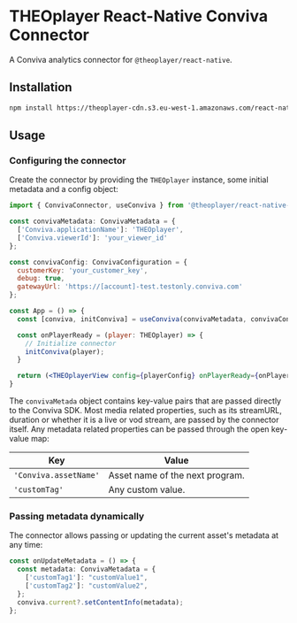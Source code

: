 # THEOplayer React-Native Conviva Connector

A Conviva analytics connector for `@theoplayer/react-native`.

## Installation

```sh
npm install https://theoplayer-cdn.s3.eu-west-1.amazonaws.com/react-native-theoplayer/theoplayer-react-native-analytics-conviva-0.1.0.tgz
```

[//]: # (npm install @theoplayer/react-native-analytics-conviva)

## Usage

### Configuring the connector

Create the connector by providing the `THEOplayer` instance, some initial metadata and a config
object:

```jsx
import { ConvivaConnector, useConviva } from '@theoplayer/react-native-analytics-conviva';

const convivaMetadata: ConvivaMetadata = {
  ['Conviva.applicationName']: 'THEOplayer',
  ['Conviva.viewerId']: 'your_viewer_id'
};

const convivaConfig: ConvivaConfiguration = {
  customerKey: 'your_customer_key',
  debug: true,
  gatewayUrl: 'https://[account]-test.testonly.conviva.com'
};

const App = () => {
  const [conviva, initConviva] = useConviva(convivaMetadata, convivaConfig);

  const onPlayerReady = (player: THEOplayer) => {
    // Initialize connector
    initConviva(player);
  }

  return (<THEOplayerView config={playerConfig} onPlayerReady={onPlayerReady}/>);
}
```

The `convivaMetada` object contains key-value pairs that are passed directly to the Conviva SDK.
Most media related properties, such as its streamURL, duration or whether it is a live or vod
stream, are passed by the connector itself.
Any metadata related properties can be passed through the open key-value map:

| Key                   | Value                           |
|-----------------------|---------------------------------|
| `'Conviva.assetName'` | Asset name of the next program. |
| `'customTag'`         | Any custom value.               |

### Passing metadata dynamically

The connector allows passing or updating the current asset's metadata at any time:

```typescript
const onUpdateMetadata = () => {
  const metadata: ConvivaMetadata = {
    ['customTag1']: "customValue1",
    ['customTag2']: "customValue2",
  };
  conviva.current?.setContentInfo(metadata);
};
```
